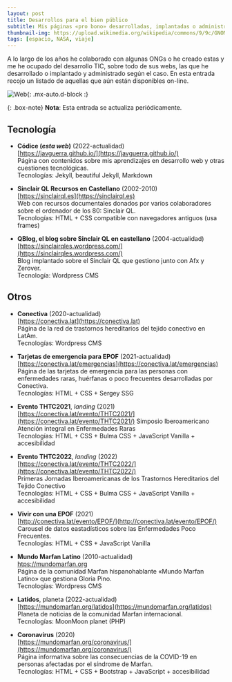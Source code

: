```yaml
---
layout: post
title: Desarrollos para el bien público
subtitle: Mis páginas «pro bono» desarrolladas, implantadas o administradas
thumbnail-img: https://upload.wikimedia.org/wikipedia/commons/9/9c/GNOME_Web_logo.png
tags: [espacio, NASA, viaje]
---
```


A lo largo de los años he colaborado con algunas ONGs o he creado estas y me he ocupado del desarrollo TIC, sobre todo de sus webs, las que he desarrollado o implantado y administrado según el caso. En esta entrada recojo un listado de aquellas que aún están disponibles on-line.

![Web](https://upload.wikimedia.org/wikipedia/commons/9/9c/GNOME_Web_logo.png){: .mx-auto.d-block :}

{: .box-note}
**Nota**: Esta entrada se actualiza periódicamente.

## Tecnología

* __Códice (_esta web_)__ (2022-actualidad)   
[https://javguerra.github.io/](https://javguerra.github.io/)  
Página con contenidos sobre mis aprendizajes en desarrollo web y otras cuestiones tecnológicas.  
Tecnologías: Jekyll, beautiful Jekyll, Markdown  

* __Sinclair QL Recursos en Castellano__ (2002-2010)  
[https://sinclairql.es](https://sinclairql.es)  
Web con recursos documentales donados por varios colaboradores sobre el ordenador de los 80: Sinclair QL.  
Tecnologías: HTML + CSS compatible con navegadores antiguos (usa frames)

* __QBlog, el blog sobre Sinclair QL en castellano__ (2004-actualidad)  
[https://sinclairqles.wordpress.com/](https://sinclairqles.wordpress.com/)  
Blog implantado sobre el Sinclair QL que gestiono junto con Afx y Zerover.  
Tecnología: Wordpress CMS  

## Otros

* __Conectiva__ (2020-actualidad)  
[https://conectiva.lat](https://conectiva.lat)  
Página de la red de trastornos hereditarios del tejido conectivo en LatAm.  
Tecnologías: Wordpress CMS

* __Tarjetas de emergencia para EPOF__ (2021-actualidad)  
[https://conectiva.lat/emergencias](https://conectiva.lat/emergencias)  
Página de las tarjetas de emergencia para las personas con enfermedades raras, huérfanas o poco frecuentes desarrolladas por Conectiva.  
Tecnologías: HTML + CSS + Sergey SSG

* __Evento THTC2021__, _landing_ (2021)  
[https://conectiva.lat/evento/THTC2021/](https://conectiva.lat/evento/THTC2021/) 
 Simposio Iberoamericano Atención integral en Enfermedades Raras  
Tecnologías: HTML + CSS + Bulma CSS + JavaScript Vanilla + accesibilidad

* __Evento THTC2022__, _landing_ (2022)  
[https://conectiva.lat/evento/THTC2022/](https://conectiva.lat/evento/THTC2022/)  
Primeras Jornadas Iberoamericanas de los Trastornos Hereditarios del Tejido Conectivo  
Tecnologías: HTML + CSS + Bulma CSS + JavaScript Vanilla + accesibilidad

* __Vivir con una EPOF__ (2021)  
[http://conectiva.lat/evento/EPOF/](http://conectiva.lat/evento/EPOF/)  
Carousel de datos eastadísticos sobre las Enfermedades Poco Frecuentes.  
Tecnologías: HTML + CSS + JavaScript Vanilla

* __Mundo Marfan Latino__ (2010-actualidad)  
[htps://mundomarfan.org](https://mundomarfan.org)  
Página de la comunidad Marfan hispanohablante «Mundo Marfan Latino» que gestiona Gloria Pino.  
Tecnologías: Wordpress CMS

* __Latidos__, planeta (2022-actualidad)  
[https://mundomarfan.org/latidos](https://mundomarfan.org/latidos)  
Planeta de noticias de la comunidad Marfan internacional.  
Tecnologías: MoonMoon planet (PHP)

* __Coronavirus__ (2020)  
[https://mundomarfan.org/coronavirus/](https://mundomarfan.org/coronavirus/)  
Página informativa sobre las consecuencias de la COVID-19 en personas afectadas por el síndrome de Marfan.  
Tecnologías: HTML + CSS + Bootstrap + JavaScript + accesibilidad
